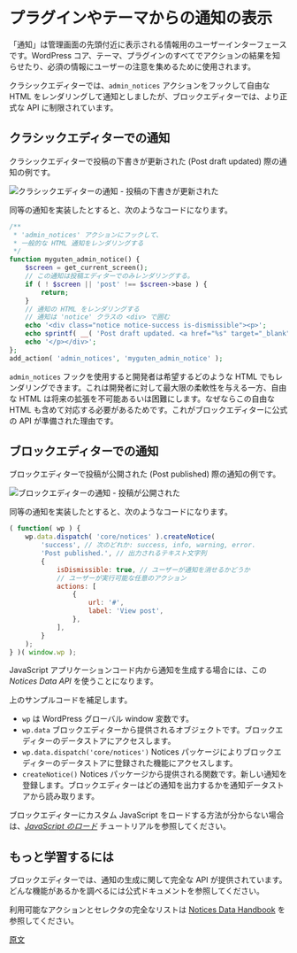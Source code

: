 <!-- 
# Displaying Notices from Your Plugin or Theme
 -->
# プラグインやテーマからの通知の表示

<!-- 
Notices are informational UI displayed near the top of admin pages. WordPress core, themes, and plugins all use notices to indicate the result of an action, or to draw the user's attention to necessary information.

In the classic editor, notices hooked onto the `admin_notices` action can render whatever HTML they'd like. In the block editor, notices are restricted to a more formal API.
 -->
「通知」は管理画面の先頭付近に表示される情報用のユーザーインターフェースです。WordPress コア、テーマ、プラグインのすべてでアクションの結果を知らせたり、必須の情報にユーザーの注意を集めるために使用されます。

クラシックエディターでは、`admin_notices` アクションをフックして自由な HTML をレンダリングして通知としましたが、ブロックエディターでは、より正式な API に制限されています。

<!-- 
## Notices in the Classic Editor

In the classic editor, here's an example of the "Post draft updated" notice:

![Post draft updated in the classic editor](https://raw.githubusercontent.com/WordPress/gutenberg/HEAD/docs/designers-developers/developers/tutorials/notices/classic-editor-notice.png)

Producing an equivalent "Post draft updated" notice would require code like this:
 -->
## クラシックエディターでの通知

クラシックエディターで投稿の下書きが更新された (Post draft updated) 際の通知の例です。

![クラシックエディターの通知 - 投稿の下書きが更新された](https://raw.githubusercontent.com/WordPress/gutenberg/HEAD/docs/designers-developers/developers/tutorials/notices/classic-editor-notice.png)

同等の通知を実装したとすると、次のようなコードになります。

<!-- 
```php
/**
 * Hook into the 'admin_notices' action to render
 * a generic HTML notice.
 */
function myguten_admin_notice() {
	$screen = get_current_screen();
	// Only render this notice in the post editor.
	if ( ! $screen || 'post' !== $screen->base ) {
		return;
	}
	// Render the notice's HTML.
	// Each notice should be wrapped in a <div>
	// with a 'notice' class.
	echo '<div class="notice notice-success is-dismissible"><p>';
	echo sprintf( __( 'Post draft updated. <a href="%s" target="_blank">Preview post</a>' ), get_preview_post_link() );
	echo '</p></div>';
};
add_action( 'admin_notices', 'myguten_admin_notice' );
```
 -->
```php
/**
 * 'admin_notices' アクションにフックして、
 * 一般的な HTML 通知をレンダリングする
 */
function myguten_admin_notice() {
	$screen = get_current_screen();
	// この通知は投稿エディターでのみレンダリングする。
	if ( ! $screen || 'post' !== $screen->base ) {
		return;
	}
	// 通知の HTML をレンダリングする
	// 通知は 'notice' クラスの <div> で囲む
	echo '<div class="notice notice-success is-dismissible"><p>';
	echo sprintf( __( 'Post draft updated. <a href="%s" target="_blank">Preview post</a>' ), get_preview_post_link() );
	echo '</p></div>';
};
add_action( 'admin_notices', 'myguten_admin_notice' );
```

<!-- 
Importantly, the `admin_notices` hook allows a developer to render whatever HTML they'd like. One advantage is that the developer has a great amount of flexibility. The key disadvantage is that arbitrary HTML makes future iterations on notices more difficult, if not possible, because the iterations need to accommodate for arbitrary HTML. This is why the block editor has a formal API.
 -->
`admin_notices` フックを使用すると開発者は希望するどのような HTML でもレンダリングできます。これは開発者に対して最大限の柔軟性を与える一方、自由な HTML は将来の拡張を不可能あるいは困難にします。なぜならこの自由な HTML も含めて対応する必要があるためです。これがブロックエディターに公式の API が準備された理由です。

<!-- 
## Notices in the Block Editor

In the block editor, here's an example of the "Post published" notice:

![Post published in the block editor](https://raw.githubusercontent.com/WordPress/gutenberg/HEAD/docs/designers-developers/developers/tutorials/notices/block-editor-notice.png)

Producing an equivalent "Post published" notice would require code like this:
 -->
## ブロックエディターでの通知

ブロックエディターで投稿が公開された (Post published) 際の通知の例です。

![ブロックエディターの通知 - 投稿が公開された](https://raw.githubusercontent.com/WordPress/gutenberg/HEAD/docs/designers-developers/developers/tutorials/notices/block-editor-notice.png)

同等の通知を実装したとすると、次のようなコードになります。

<!-- 
```js
( function( wp ) {
	wp.data.dispatch( 'core/notices' ).createNotice(
		'success', // Can be one of: success, info, warning, error.
		'Post published.', // Text string to display.
		{
			isDismissible: true, // Whether the user can dismiss the notice.
			// Any actions the user can perform.
			actions: [
				{
					url: '#',
					label: 'View post',
				},
			],
		}
	);
} )( window.wp );
```
 -->
```js
( function( wp ) {
	wp.data.dispatch( 'core/notices' ).createNotice(
		'success', // 次のどれか: success, info, warning, error.
		'Post published.', // 出力されるテキスト文字列
		{
			isDismissible: true, // ユーザーが通知を消せるかどうか
			// ユーザーが実行可能な任意のアクション
			actions: [
				{
					url: '#',
					label: 'View post',
				},
			],
		}
	);
} )( window.wp );
```

<!-- 
You'll want to use this _Notices Data API_ when producing a notice from within the JavaScript application lifecycle.

To better understand the specific code example above:

* `wp` is WordPress global window variable.
* `wp.data` is an object provided by the block editor for accessing the block editor data store.
* `wp.data.dispatch('core/notices')` accesses functionality registered to the block editor data store by the Notices package.
* `createNotice()` is a function offered by the Notices package to register a new notice. The block editor reads from the notice data store in order to know which notices to display.

Check out the [_Loading JavaScript_](/docs/designers-developers/developers/tutorials/javascript/loading-javascript.md) tutorial for a primer on how to load your custom JavaScript into the block editor.
 -->
JavaScript アプリケーションコード内から通知を生成する場合には、この _Notices Data API_ を使うことになります。

上のサンプルコードを補足します。

* `wp` は WordPress グローバル window 変数です。
* `wp.data` ブロックエディターから提供されるオブジェクトです。ブロックエディターのデータストアにアクセスします。
* `wp.data.dispatch('core/notices')` Notices パッケージによりブロックエディターのデータストアに登録された機能にアクセスします。
* `createNotice()` Notices パッケージから提供される関数です。新しい通知を登録します。ブロックエディターはどの通知を出力するかを通知データストアから読み取ります。

ブロックエディターにカスタム JavaScript をロードする方法が分からない場合は、[_JavaScript のロード_](https://ja.wordpress.org/team/handbook/block-editor/tutorials/javascript/loading-javascript/) チュートリアルを参照してください。

<!-- 
## Learn More

The block editor offers a complete API for generating notices. The official documentation is a great place to review what's possible.

For a full list of the available actions and selectors, refer to the [Notices Data Handbook](/docs/designers-developers/developers/data/data-core-notices.md) page.
 -->
## もっと学習するには

ブロックエディターでは、通知の生成に関して完全な API が提供されています。どんな機能があるかを調べるには公式ドキュメントを参照してください。

利用可能なアクションとセレクタの完全なリストは [Notices Data Handbook](https://developer.wordpress.org/block-editor/data/data-core-notices/) を参照してください。

[原文](https://github.com/WordPress/gutenberg/blob/HEAD/docs/designers-developers/developers/tutorials/notices/README.md)
